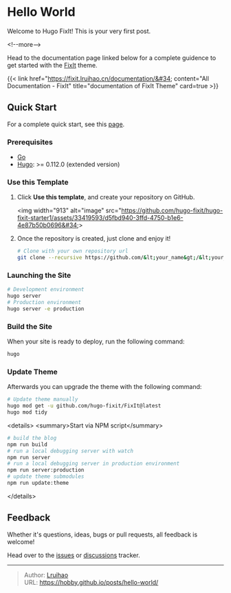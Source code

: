 # Hello World


Welcome to Hugo FixIt! This is your very first post.

&lt;!--more--&gt;

Head to the documentation page linked below for a complete guidence to get started with the [FixIt](https://github.com/hugo-fixit/FixIt) theme.

{{&lt; link href=&#34;https://fixit.lruihao.cn/documentation/&#34; content=&#34;All Documentation - FixIt&#34; title=&#34;documentation of FixIt Theme&#34; card=true &gt;}}

## Quick Start

For a complete quick start, see this [page](https://fixit.lruihao.cn/documentation/getting-started/).

### Prerequisites

- [Go](https://go.dev/dl/)
- [Hugo](https://gohugo.io/installation/): &gt;= 0.112.0 (extended version)

### Use this Template

1. Click **Use this template**, and create your repository on GitHub.

    &lt;img width=&#34;913&#34; alt=&#34;image&#34; src=&#34;https://github.com/hugo-fixit/hugo-fixit-starter1/assets/33419593/d5fbd940-3ffd-4750-b1e6-4e87b50b0696&#34;&gt;

2. Once the repository is created, just clone and enjoy it!

    ```bash
    # Clone with your own repository url
    git clone --recursive https://github.com/&lt;your_name&gt;/&lt;your_blog_repo&gt;.git
    ```

### Launching the Site

```bash
# Development environment
hugo server
# Production environment
hugo server -e production
```

### Build the Site

When your site is ready to deploy, run the following command:

```bash
hugo
```

### Update Theme

Afterwards you can upgrade the theme with the following command:

```bash
# Update theme manually
hugo mod get -u github.com/hugo-fixit/FixIt@latest
hugo mod tidy
```

&lt;details&gt;
  &lt;summary&gt;Start via NPM script&lt;/summary&gt;

  ```bash
  # build the blog
  npm run build
  # run a local debugging server with watch
  npm run server
  # run a local debugging server in production environment
  npm run server:production
  # update theme submodules
  npm run update:theme
  ```

&lt;/details&gt;

## Feedback

Whether it&#39;s questions, ideas, bugs or pull requests, all feedback is welcome!

Head over to the [issues](https://github.com/hugo-fixit/FixIt/issues) or [discussions](https://github.com/hugo-fixit/FixIt/discussions) tracker.


---

> Author: [Lruihao](https://github.com/Lruihao)  
> URL: https://hobby.github.io/posts/hello-world/  


